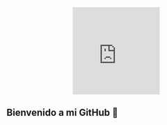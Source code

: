 <div id="header" align="center">
  <iframe src="https://giphy.com/embed/HscDLzkO8EOTmgkhQP" width="200" height="200" style="" frameBorder="0" class="giphy-embed" allowFullScreen></iframe>
</div>

## Bienvenido a mi GitHub 👋

